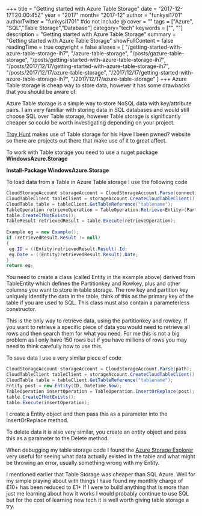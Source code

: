 +++
title = "Getting started with Azure Table Storage"
date = "2017-12-17T20:00:45Z"
year = "2017"
month= "2017-12"
author = "funkysi1701"
authorTwitter = "funkysi1701" #do not include @
cover = ""
tags = ["Azure", "SQL","Table Storage","Database"]
category="tech"
keywords = ["", ""]
description =  "Getting started with Azure Table Storage"
summary = "Getting started with Azure Table Storage"
showFullContent = false
readingTime = true
copyright = false
aliases = [
    "/getting-started-with-azure-table-storage-ih7",
    "/azure-table-storage",
    "/posts/gazure-table-storage",
    "/posts/getting-started-with-azure-table-storage-ih7",
    "/posts/2017/12/17/getting-started-with-azure-table-storage-ih7",
    "/posts/2017/12/17/azure-table-storage",
    "/2017/12/17/getting-started-with-azure-table-storage-ih7",
    "/2017/12/17/azure-table-storage"
]
+++
Azure Table storage is cheap way to store data, however it has some drawbacks that you should be aware of.

Azure Table storage is a simple way to store NoSQL data with key/attribute pairs. I am very familiar with storing data in SQL databases and would still choose SQL over Table storage, however Table storage is significantly cheaper so could be worth investigating depending on your project.

[Troy Hunt](https://www.troyhunt.com/working-with-154-million-records-on/) makes use of Table storage for his Have I been pwned? website so there are projects out there that make use of it to great affect.

To work with Table storage you need to use a nuget package **WindowsAzure.Storage**

**Install-Package WindowsAzure.Storage**

To load data from a Table in Azure Table storage I use the following code

```csharp
CloudStorageAccount storageAccount = CloudStorageAccount.Parse(connectionString);
CloudTableClient tableClient = storageAccount.CreateCloudTableClient();
CloudTable table = tableClient.GetTableReference("tablename");
TableOperation retrieveOperation = TableOperation.Retrieve<Entity>(PartitionKey, Rowkey);
table.CreateIfNotExists();
TableResult retrievedResult = table.Execute(retrieveOperation);
 
Example eg = new Example();
if (retrievedResult.Result != null)
{
 eg.ID = ((Entity)retrievedResult.Result).Id;
 eg.Date = ((Entity)retrievedResult.Result).Date;
}
return eg;
```

You need to create a class (called Entity in the example above) derived from TableEntity which defines the Partitionkey and Rowkey, plus and other columns you want to store in table storage. The row key and partition key uniquely identify the data in the table, think of this as the primary key of the table if you are used to SQL. This class must also contain a parameterless constructor.

This is the only way to retrieve data, using the partitionkey and rowkey. If you want to retrieve a specific piece of data you would need to retrieve all rows and then search them for what you need. For me this is not a big problem as I only have 150 rows but if you have millions of rows you may need to think carefully how to use this.

To save data I use a very similar piece of code

```csharp
CloudStorageAccount storageAccount = CloudStorageAccount.Parse(path);
CloudTableClient tableClient = storageAccount.CreateCloudTableClient();
CloudTable table = tableClient.GetTableReference("tablename");
Entity post = new Entity(ID, DateTime.Now); 
TableOperation insertOperation = TableOperation.InsertOrReplace(post);
table.CreateIfNotExists();
table.Execute(insertOperation);
```

I create a Entity object and then pass this as a parameter into the InsertOrReplace method.

To delete data it is also very similar, you create an entity object and pass this as a parameter to the Delete method.

When debugging my table storage code I found the [Azure Storage Explorer](https://azure.microsoft.com/en-gb/features/storage-explorer/) very useful for seeing what data actually existed in the table and what might be throwing an error, usually something wrong with my Entity.

I mentioned earlier that Table Storage was cheaper than SQL Azure. Well for my simple playing about with things I have found my monthly charge of £10+ has been reduced to £1+ If I were to build anything that is more than just me learning about how it works I would probably continue to use SQL but for the cost of learning new tech it is well worth giving table storage a try.